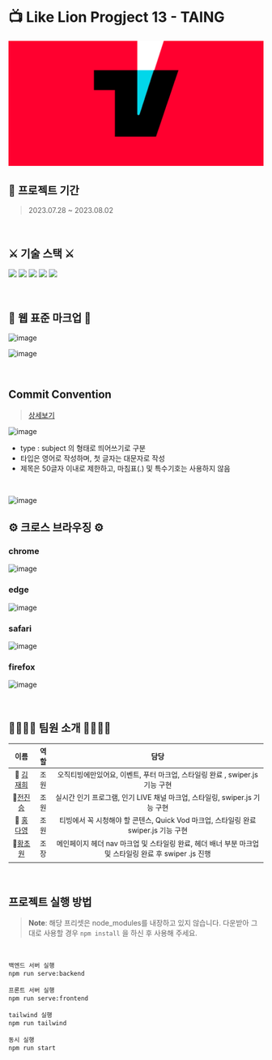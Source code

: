 # 📺 Like Lion Progject 13 - TAING 
<p align="center">
<img src = "./client/assets/images/TaingLogo.png">
</p>



## 📅 프로젝트 기간
> 2023.07.28 ~ 2023.08.02

<br>



## ⚔️ 기술 스택 ⚔️

 <img src="https://img.shields.io/badge/html5-E34F26?style=for-the-badge&logo=html5&logoColor=white"> <img src="https://img.shields.io/badge/css-1572B6?style=for-the-badge&logo=css3&logoColor=white"> <img src="https://img.shields.io/badge/javascript-F7DF1E?style=for-the-badge&logo=javascript&logoColor=black"> <img src="https://img.shields.io/badge/Tailwind-38B2AC?style=for-the-badge&logo=tailwind-css&logoColor=white"> <img src="https://img.shields.io/badge/github-181717?style=for-the-badge&logo=github&logoColor=white">

<br>



## 📄 웹 표준 마크업 📄
![image](https://github.com/chowonn/lion-javascript/assets/70478015/d892e54c-5bbf-438a-8ade-45aaa97ff68a)


![image](https://github.com/chowonn/lion-javascript/assets/70478015/fbff61ad-d444-433d-b3e5-41e8ea0447be)


<br>



## Commit Convention
> [ 상세보기 ](https://github.com/lion-icandoit/Icandoit-team13/wiki)


![image](https://github.com/lion-icandoit/Icandoit-team13/assets/111503649/018f2561-15e6-4f4b-8243-59cc3b90dae0)
- type : subject 의 형태로 띄어쓰기로 구분
- 타입은 영어로 작성하며, 첫 글자는 대문자로 작성
- 제목은 50글자 이내로 제한하고, 마침표(.) 및 특수기호는 사용하지 않음

<br>

![image](https://github.com/chowonn/lion-javascript/assets/70478015/25a8d855-4500-4a23-8de9-df090c58eca5)





## ⚙ 크로스 브라우징 ⚙

### chrome
![image](https://github.com/chowonn/lion-javascript/assets/70478015/0a60a3b7-2432-4f9f-a2b8-0e7b0e0eb327)

### edge
![image](https://github.com/chowonn/lion-javascript/assets/70478015/5fafe13a-e43c-4e78-9493-9a6a48db3a69)

### safari
![image](https://github.com/chowonn/lion-javascript/assets/70478015/086f086e-7d99-4bca-8ffd-ea98be34e033)

### firefox
![image](https://github.com/chowonn/lion-javascript/assets/70478015/c75d4401-eee3-4818-8538-835ef31faab4)


<br>

## 👩‍👩‍👧‍👦 팀원 소개 👩‍👩‍👧‍👦
|                          이름                           | 역할 |                           담당                            |
| :-----------------------------------------------------: | :--: | :-------------------------------------------------------: |
|    👩 [김재희](https://github.com/jay0425)  | 조원 |    오직티빙에만있어요, 이벤트, 푸터 마크업, 스타일링 완료 , swiper.js 기능 구현              |
|  👶[전진승](https://github.com/wlstmd1004v)   | 조원 |     실시간 인기 프로그램, 인기 LIVE 채널 마크업, 스타일링, swiper.js 기능 구현                                                   |
| 👧 [홍다영](https://github.com/hongdayeong)   | 조원 |  티빙에서 꼭 시청해야 할 콘텐스, Quick Vod  마크업, 스타일링 완료  swiper.js 기능 구현                   |
  👼[황초원](https://github.com/chowonn")            |조장 | 메인페이지 헤더 nav 마크업 및 스타일링 완료, 헤더 배너 부분 마크업 및 스타일링 완료 후 swiper .js 진행 
|      |                |

                

<br>


## 프로젝트 실행 방법

> **Note**: 해당 프리셋은 node_modules를 내장하고 있지 않습니다. 다운받아 그대로 사용할 경우 `npm install` 을 하신 후 사용해 주세요.
                   


<br>


```
백엔드 서버 실행
npm run serve:backend

프론트 서버 실행
npm run serve:frontend

tailwind 실행
npm run tailwind

동시 실행
npm run start
```




















